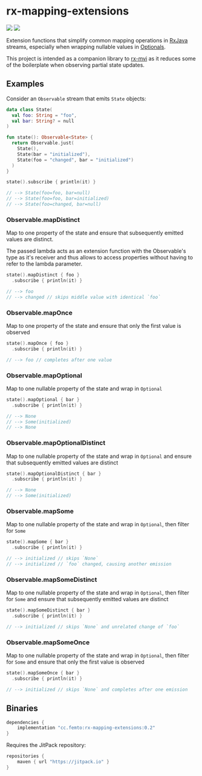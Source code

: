 # rx-mapping-extensions

[![](https://jitpack.io/v/cc.femto/rx-mapping-extensions.svg)](https://jitpack.io/#cc.femto/rx-mapping-extensions)
[![](https://jitci.com/gh/hpost/rx-mapping-extensions/svg)](https://jitci.com/gh/hpost/rx-mapping-extensions)

Extension functions that simplify common mapping operations
in [RxJava](https://github.com/ReactiveX/RxJava) streams, especially
when wrapping nullable values in [Optionals](https://github.com/gojuno/koptional).

This project is intended as a companion library to [rx-mvi](https://github.com/hpost/rx-mvi)
as it reduces some of the boilerplate when observing partial state updates.


## Examples

Consider an `Observable` stream that emits `State` objects:

```kotlin
data class State(
  val foo: String = "foo",
  val bar: String? = null
)

fun state(): Observable<State> {
  return Observable.just(
    State(),
    State(bar = "initialized"),
    State(foo = "changed", bar = "initialized")
  )
}

state().subscribe { println(it) }

// --> State(foo=foo, bar=null)
// --> State(foo=foo, bar=initialized)
// --> State(foo=changed, bar=null)
```

### Observable.mapDistinct
Map to one property of the state and ensure
that subsequently emitted values are distinct.

The passed lambda acts as an extension function with
the Observable's type as it's receiver and thus allows
to access properties without having to refer to the lambda parameter.

```kotlin
state().mapDistinct { foo }
  .subscribe { println(it) }

// --> foo
// --> changed // skips middle value with identical `foo`
```


### Observable.mapOnce
Map to one property of the state and ensure
that only the first value is observed

```kotlin
state().mapOnce { foo }
  .subscribe { println(it) }

// --> foo // completes after one value
```


### Observable.mapOptional
Map to one nullable property of the state and wrap in `Optional`

```kotlin
state().mapOptional { bar }
  .subscribe { println(it) }

// --> None
// --> Some(initialized)
// --> None
```


### Observable.mapOptionalDistinct
Map to one nullable property of the state and wrap in `Optional`
and ensure that subsequently emitted values are distinct

```kotlin
state().mapOptionalDistinct { bar }
  .subscribe { println(it) }

// --> None
// --> Some(initialized)
```


### Observable.mapSome
Map to one nullable property of the state and wrap in `Optional`,
then filter for `Some`

```kotlin
state().mapSome { bar }
  .subscribe { println(it) }

// --> initialized // skips `None`
// --> initialized // `foo` changed, causing another emission
```


### Observable.mapSomeDistinct
Map to one nullable property of the state and wrap in `Optional`,
then filter for `Some` and ensure that subsequently emitted values are distinct

```kotlin
state().mapSomeDistinct { bar }
  .subscribe { println(it) }

// --> initialized // skips `None` and unrelated change of `foo`
```


### Observable.mapSomeOnce
Map to one nullable property of the state and wrap in `Optional`,
then filter for `Some` and ensure that only the first value is observed

```kotlin
state().mapSomeOnce { bar }
  .subscribe { println(it) }

// --> initialized // skips `None` and completes after one emission
```


## Binaries
```gradle
dependencies {
    implementation "cc.femto:rx-mapping-extensions:0.2"
}
```

Requires the JitPack repository:
```gradle
repositories {
    maven { url "https://jitpack.io" }
}
```
